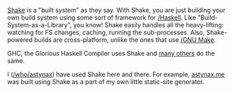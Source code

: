 [Shake](https://shakebuild.com/) is a "built system" as they say. With Shake, you are just building your own build system using some sort of framework for [/Haskell](). Like "Build-System-as-a-Library", you know! Shake easily handles all the heavy-lifting: watching for FS changes, caching, running the sub-processes. Also, Shake-powered builds are cross-platform, unlike the ones that use [/GNU Make]().

GHC, the Glorious Haskell Compiler uses Shake and [many others](https://shakebuild.com/#who-uses-shake) do the same.

I ([/who/astynax]()) have used Shake here and there. For example, [astynax.me](https://astynax.me) was built using Shake as a part of my own little static-site generator.